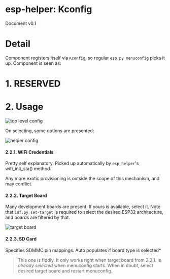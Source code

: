 # esp-helper: Kconfig

Document v0.1

# Detail

Component registers itself via `Kconfig`, so regular `esp.py menuconfig` picks it up.
Component is seen as:

# 1. RESERVED

# 2. Usage

![top level config](img/menuconfig1.png)

On selecting, some options are presented:

![helper config](img/menuconfig-helper.png)

#### 2.2.1. WiFi Credentials

Pretty self explanatory.  Picked up automatically by `esp_helper`'s
wifi_init_sta() method.

Any more exotic provisioning is outside the scope
of this mechanism, and may conflict.

#### 2.2.2. Target Board

Many development boards are present.  If yours is available,
select it.  Note that `idf.py set-target` is required to select
the desired ESP32 architecture, and boards are filtered by that.

![target board](img/menuconfig_s3_target.png)

#### 2.2.3. SD Card

Specifies SDMMC pin mappings.  Auto populates if board type is selected*

> This one is fiddly.  It only works right when target board from 2.2.1.
> is *already selected* when menuconfig starts.  When in doubt,
> select desired target board and restart menuconfig.

